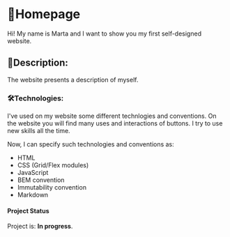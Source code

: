 
# 📂Homepage
Hi! My name is Marta and I want to show you my first self-designed website.

## 📎Description:
The website presents a description of myself.

### 🛠Technologies:
I've used on my website some different technlogies and conventions. On the website you will find many uses and interactions of buttons. I try to use new skills all the time.

Now, I can specify such technologies and conventions as:
- HTML
- CSS (Grid/Flex modules)
- JavaScript
- BEM convention
- Immutability convention
- Markdown

#### Project Status
Project is: **In progress**.




